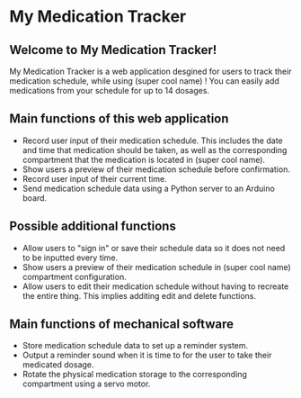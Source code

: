 # My Medication Tracker
## Welcome to My Medication Tracker!
My Medication Tracker is a web application desgined for users to track their medication schedule, while using (super cool name) ! You can easily add medications from your schedule for up to 14 dosages.

## Main functions of this web application
- Record user input of their medication schedule. This includes the date and time that medication should be taken, as well as the corresponding compartment that the medication is located in (super cool name).
- Show users a preview of their medication schedule before confirmation.
- Record user input of their current time.
- Send medication schedule data using a Python server to an Arduino board.

## Possible additional functions
- Allow users to "sign in" or save their schedule data so it does not need to be inputted every time.
- Show users a preview of their medication schedule in (super cool name) compartment configuration.
- Allow users to edit their medication schedule without having to recreate the entire thing. This implies additing edit and delete functions. 

## Main functions of mechanical software
- Store medication schedule data to set up a reminder system.
- Output a reminder sound when it is time to for the user to take their medicated dosage.
- Rotate the physical medication storage to the corresponding compartment using a servo motor. 

